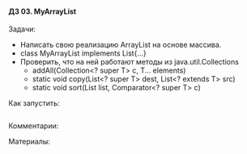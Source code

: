 #### ДЗ 03. MyArrayList

Задачи:
- Написать свою реализацию ArrayList на основе массива.
- class MyArrayList<T> implements List<T>{...}
- Проверить, что на ней работают методы из java.util.Collections
  - addAll(Collection<? super T> c, T... elements)
  - static <T> void	copy(List<? super T> dest, List<? extends T> src)
  - static <T> void	sort(List<T> list, Comparator<? super T> c)

Как запустить:
```

```

Комментарии:

Материалы:



